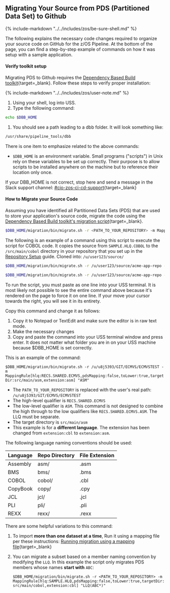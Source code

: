 ## Migrating Your Source from PDS (Partitioned Data Set) to Github

{%
include-markdown "../../includes/zos/be-sure-shell.md"
%}

The following explains the necessary code changes required to organize your source code on GitHub for the z/OS Pipeline. At the bottom of the page, you can find a step-by-step example of commands on how it was setup with a sample application.

#### Verify toolkit setup

Migrating PDS to Github requires the [Dependency Based Build toolkit](https://www.ibm.com/docs/en/dbb/1.0.0?topic=migrating-data-sets-git){target=\_blank}. Follow these steps to verify proper installation:

{%
   include-markdown "../../includes/zos/user-note.md"
%}

1. Using your shell, log into USS.
1. Type the following command:
```bash
echo $DBB_HOME
```
1. You should see a path leading to a dbb folder. It will look something like:
```bash
/usr/share/pipeline_tools/dbb
```

There is one item to emphasize related to the above commands:

- `$DBB_HOME` is an environment variable.  Small programs ("scripts") in Unix rely on these variables to be set up correctly.  Their purpose is to allow scripts to be installed anywhere on the machine but to reference their location only once.

If your DBB_HOME is not correct, stop here and send a message in the Slack support channel: [#cio-zos-ci-cd-support](https://my.slack.com/archives/C034Y7URH97){target=\_blank}


#### How to Migrate your Source Code

Assuming you have identified all Partitioned Data Sets (PDS) that are used to store your application's source code, migrate the code using the [Dependency Based Build toolkit's migration script](https://www.ibm.com/docs/en/dbb/1.0.0?topic=migrating-data-sets-git){target=\_blank}.


```bash
$DBB_HOME/migration/bin/migrate.sh -r <PATH_TO_YOUR_REPOSITORY> -m MappingRule[hlq:<app_hlq>,pdsMapping:false,toLower:true,targetDir:src/main/<target_dir>,extension:cbl] "<source_lib>"
```

The following is an example of a command using this script to execute the script for COBOL code. It copies the source from `SAMPLE.HLQ.COBOL` to the `/src/main/cobol` directory in your repository that you set up in the [Repository Setup](./repository-setup.md#clone-your-repo-to-zos-unix-systems-services) guide. Cloned into: `/u/user123/source/`

```bash
$DBB_HOME/migration/bin/migrate.sh -r /u/user123/source/acme-app-repo -m MappingRule[hlq:SAMPLE.HLQ,pdsMapping:false,toLower:true,targetDir:src/main/cobol,extension:cbl] "COBOL"

$DBB_HOME/migration/bin/migrate.sh -r /u/user123/source/acme-app-repo -m MappingRule[hlq:SAMPLE.HLQ,pdsMapping:false,toLower:true,targetDir:src/main/jcl,extension:jcl] "JCL"
```

To run the script, you must paste as one line into your USS terminal.  It is most likely not possible to see the entire command above because it's rendered on the page to force it on one line.  If your move your cursor towards the right, you will see it in its entirety.

Copy this command and change it as follows:

1. Copy it to Notepad or TextEdit and make sure the editor is in raw text mode.
1. Make the necessary changes
1. Copy and paste the command into your USS terminal window and press enter.  It does not matter what folder you are in on your USS machine because $DBB_HOME is set correctly.

This is an example of the command:

`$DBB_HOME/migration/bin/migrate.sh -r /u/u8j5393/GIT/ECMVS/ECMVSTEST -m MappingRule[hlq:RECS.SHARED.ECMVS,pdsMapping:false,toLower:true,targetDir:src/main/asm,extension:asm] "ASM"`

- The `PATH_TO_YOUR_REPOSITORY` is replaced with the user's real path: `/u/u8j5393/GIT/ECMVS/ECMVSTEST`
- The high-level qualifier is `RECS.SHARED.ECMVS`
- The low-level qualifier is `ASM`. This command is not designed to combine the high through to the low qualifiers like `RECS.SHARED.ECMVS.ASM`.  The LLQ must be separate.
- The target directory is `src/main/asm`
- This example is for a **different language**.  The extension has been changed from `extension:cbl` to `extension:asm`.

The following language naming conventions should be used:

| Language | Repo Directory | File Extension |
| -------- | -------------- | -------------- |
| Assembly | asm/           | .asm           |
| BMS      | bms/           | .bms           |
| COBOL    | cobol/         | .cbl           |
| CopyBook | copy/          | .cpy           |
| JCL      | jcl/           | .jcl           |
| PLI      | pli/           | .pli           |
| REXX     | rexx/          | .rexx          |

There are some helpful variations to this command:

1. To import **more than one dataset at a time**, Run it using a mapping file per these instructions: [Running migration using a mapping file](https://www.ibm.com/docs/en/dbb/1.0.0?topic=migrating-data-sets-git#running-migration-using-a-mapping-file){target=\_blank}

1. You can migrate a subset based on a member naming convention by modifying the `LLQ`.  In this example the script only migrates PDS members whose names **start with** `ABC`:

   `$DBB_HOME/migration/bin/migrate.sh -r <PATH_TO_YOUR_REPOSITORY> -m MappingRule[hlq:SAMPLE.HLQ,pdsMapping:false,toLower:true,targetDir:src/main/cobol,extension:cbl] "LLQ(ABC*)"`


